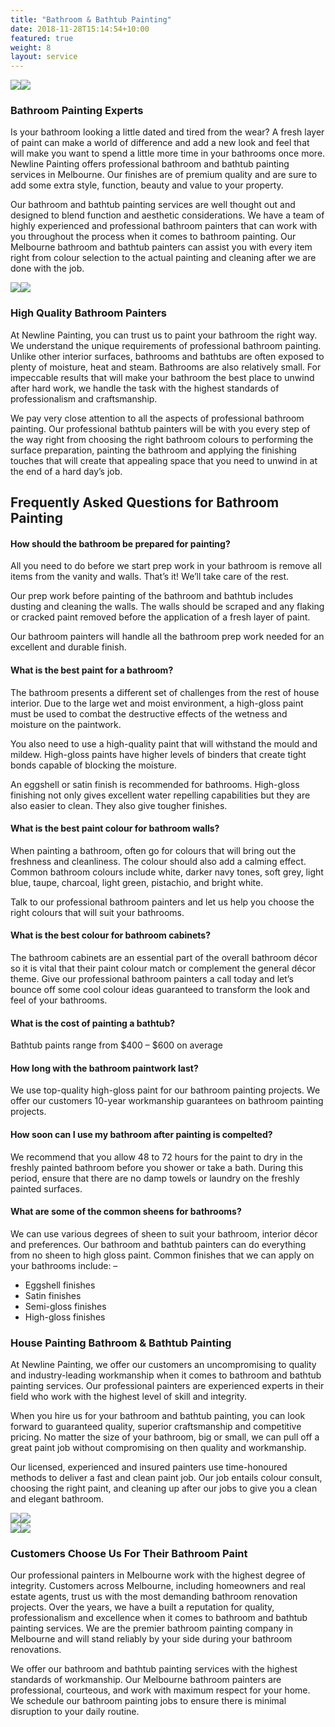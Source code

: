 ```yaml
---
title: "Bathroom & Bathtub Painting"
date: 2018-11-28T15:14:54+10:00
featured: true
weight: 8
layout: service
---
```

<section class="unique unique1">
<div class="container relative">
<div class="row flex">
<div class="col-xs-12 col-md-6">
<img src="https://www.newlinepainting.com.au/wp-content/uploads/2021/05/bathroom4.jpg" class="lazyloaded" data-ll-status="loaded"><noscript><img src="https://www.newlinepainting.com.au/wp-content/uploads/2021/05/bathroom4.jpg" /></noscript> </div>
<div class="col-xs-12 col-md-6">
<h3>Bathroom Painting Experts</h3>
<p></p><p>Is your bathroom looking a little dated and tired from the wear? A fresh layer of paint can make a world of difference and add a new look and feel that will make you want to spend a little more time in your bathrooms once more. Newline Painting offers professional bathroom and bathtub painting services in Melbourne. Our finishes are of premium quality and are sure to add some extra style, function, beauty and value to your property.</p>
<p>Our bathroom and bathtub painting services are well thought out and designed to blend function and aesthetic considerations. We have a team of highly experienced and professional bathroom painters that can work with you throughout the process when it comes to bathroom painting. Our Melbourne bathroom and bathtub painters can assist you with every item right from colour selection to the actual painting and cleaning after we are done with the job.</p>
<p></p>
</div>
</div>
</div> 
</section>
<section class="unique unique2">
<div class="container relative">
<div class="row flex">
<div class="col-xs-12 col-md-6">
<img src="https://www.newlinepainting.com.au/wp-content/uploads/2021/05/bathroom3.jpg" class="lazyloaded" data-ll-status="loaded"><noscript><img src="https://www.newlinepainting.com.au/wp-content/uploads/2021/05/bathroom3.jpg" /></noscript> </div>
<div class="col-xs-12 col-md-6">
<h3>High Quality Bathroom Painters</h3>
<p></p><p>At Newline Painting, you can trust us to paint your bathroom the right way. We understand the unique requirements of professional bathroom painting. Unlike other interior surfaces, bathrooms and bathtubs are often exposed to plenty of moisture, heat and steam. Bathrooms are also relatively small. For impeccable results that will make your bathroom the best place to unwind after hard work, we handle the task with the highest standards of professionalism and craftsmanship.</p>
<p>We pay very close attention to all the aspects of professional bathroom painting. Our professional bathtub painters will be with you every step of the way right from choosing the right bathroom colours to performing the surface preparation, painting the bathroom and applying the finishing touches that will create that appealing space that you need to unwind in at the end of a hard day’s job.</p>
<p></p>
</div>
</div>
</div> 
</section>
<section class="faq">
<div class="container">
<h2 class="text-center mb pb-">Frequently Asked Questions for Bathroom Painting</h2>
<div class="col-sm-6">
<div class="accordion">
<h4 class="h6">How should the bathroom be prepared for painting? </h4>
<div class="accordion__hidden">
<p></p><p>All you need to do before we start prep work in your bathroom is remove all items from the vanity and walls. That’s it! We’ll take care of the rest.</p>
<p>Our prep work before painting of the bathroom and bathtub includes dusting and cleaning the walls. The walls should be scraped and any flaking or cracked paint removed before the application of a fresh layer of paint.</p>
<p>Our bathroom painters will handle all the bathroom prep work needed for an excellent and durable finish.</p>
<p></p>
</div>
</div>
<div class="accordion">
<h4 class="h6">What is the best paint for a bathroom?</h4>
<div class="accordion__hidden">
<p></p><p>The bathroom presents a different set of challenges from the rest of house interior. Due to the large wet and moist environment, a high-gloss paint must be used to combat the destructive effects of the wetness and moisture on the paintwork.</p>
<p>You also need to use a high-quality paint that will withstand the mould and mildew. High-gloss paints have higher levels of binders that create tight bonds capable of blocking the moisture.</p>
<p>An eggshell or satin finish is recommended for bathrooms. High-gloss finishing not only gives excellent water repelling capabilities but they are also easier to clean. They also give tougher finishes.</p>
<p></p>
</div>
</div>
<div class="accordion">
<h4 class="h6">What is the best paint colour for bathroom walls?</h4>
<div class="accordion__hidden">
<p></p><p>When painting a bathroom, often go for colours that will bring out the freshness and cleanliness. The colour should also add a calming effect. Common bathroom colours include white, darker navy tones, soft grey, light blue, taupe, charcoal, light green, pistachio, and bright white.</p>
<p>Talk to our professional bathroom painters and let us help you choose the right colours that will suit your bathrooms.</p>
<p></p>
</div>
</div>
<div class="accordion">
<h4 class="h6">What is the best colour for bathroom cabinets?</h4>
<div class="accordion__hidden">
<p></p><p>The bathroom cabinets are an essential part of the overall bathroom décor so it is vital that their paint colour match or complement the general décor theme. Give our professional bathroom painters a call today and let’s bounce off some cool colour ideas guaranteed to transform the look and feel of your bathrooms.</p>
<p></p>
</div>
</div>
</div>
<div class="col-sm-6">
<div class="accordion">
<h4 class="h6">What is the cost of painting a bathtub? </h4>
<div class="accordion__hidden">
<p></p><p>Bathtub paints range from $400 – $600 on average</p>
<p></p>
</div>
</div>
<div class="accordion">
<h4 class="h6">How long with the bathroom paintwork last? </h4>
<div class="accordion__hidden">
<p></p><p>We use top-quality high-gloss paint for our bathroom painting projects. We offer our customers 10-year workmanship guarantees on bathroom painting projects.</p>
<p></p>
</div>
</div>
<div class="accordion">
<h4 class="h6">How soon can I use my bathroom after painting is compelted?</h4>
<div class="accordion__hidden">
<p></p><p>We recommend that you allow 48 to 72 hours for the paint to dry in the freshly painted bathroom before you shower or take a bath. During this period, ensure that there are no damp towels or laundry on the freshly painted surfaces.</p>
<p></p>
</div>
</div>
<div class="accordion">
<h4 class="h6">What are some of the common sheens for bathrooms? </h4>
<div class="accordion__hidden">
<p></p><p>We can use various degrees of sheen to suit your bathroom, interior décor and preferences. Our bathroom and bathtub painters can do everything from no sheen to high gloss paint. Common finishes that we can apply on your bathrooms include: –</p>
<ul>
<li>Eggshell finishes</li>
<li>Satin finishes</li>
<li>Semi-gloss finishes</li>
<li>High-gloss finishes</li>
</ul>
<p></p>
</div>
</div>
</div>
</div>
</section>
<section class="unique">
<div class="container relative">
<div class="row flex">
<div class="col-xs-12 col-sm-6">
<h3>House Painting Bathroom &amp; Bathtub Painting</h3>
<p></p><p>At Newline Painting, we offer our customers an uncompromising to quality and industry-leading workmanship when it comes to bathroom and bathtub painting services. Our professional painters are experienced experts in their field who work with the highest level of skill and integrity.</p>
<p>When you hire us for your bathroom and bathtub painting, you can look forward to guaranteed quality, superior craftsmanship and competitive pricing. No matter the size of your bathroom, big or small, we can pull off a great paint job without compromising on then quality and workmanship.</p>
<p>Our licensed, experienced and insured painters use time-honoured methods to deliver a fast and clean paint job. Our job entails colour consult, choosing the right paint, and cleaning up after our jobs to give you a clean and elegant bathroom.</p>
<p></p>
</div>
<div class="col-xs-12 col-sm-6">
<img src="https://www.newlinepainting.com.au/wp-content/uploads/2021/05/bathroom1.jpg" class="lazyloaded" data-ll-status="loaded"><noscript><img src="https://www.newlinepainting.com.au/wp-content/uploads/2021/05/bathroom1.jpg" /></noscript> </div>
</div>
<div class="row flex">
<div class="col-xs-12 col-sm-6">
<img src="https://www.newlinepainting.com.au/wp-content/uploads/2021/05/bathroom5.jpg" class="lazyloaded" data-ll-status="loaded"><noscript><img src="https://www.newlinepainting.com.au/wp-content/uploads/2021/05/bathroom5.jpg" /></noscript> </div>
<div class="col-xs-12 col-sm-6">
<h3>Customers Choose Us For Their Bathroom Paint</h3>
<p></p><p>Our professional painters in Melbourne work with the highest degree of integrity. Customers across Melbourne, including homeowners and real estate agents, trust us with the most demanding bathroom renovation projects. Over the years, we have a built a reputation for quality, professionalism and excellence when it comes to bathroom and bathtub painting services. We are the premier bathroom painting company in Melbourne and will stand reliably by your side during your bathroom renovations.</p>
<p>We offer our bathroom and bathtub painting services with the highest standards of workmanship. Our Melbourne bathroom painters are professional, courteous, and work with maximum respect for your home. We schedule our bathroom painting jobs to ensure there is minimal disruption to your daily routine.</p>
<p></p>
</div>
</div>
</div>
</section>